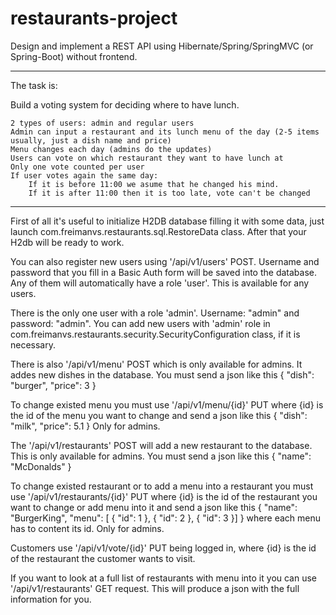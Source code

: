 # restaurants-project

Design and implement a REST API using Hibernate/Spring/SpringMVC (or Spring-Boot) without frontend.

-------------------------------------------------------------------------
The task is:

Build a voting system for deciding where to have lunch.

    2 types of users: admin and regular users
    Admin can input a restaurant and its lunch menu of the day (2-5 items usually, just a dish name and price)
    Menu changes each day (admins do the updates)
    Users can vote on which restaurant they want to have lunch at
    Only one vote counted per user
    If user votes again the same day:
        If it is before 11:00 we asume that he changed his mind.
        If it is after 11:00 then it is too late, vote can't be changed
-------------------------------------------------------------------------

First of all it's useful to initialize H2DB database filling it with some data,
just launch com.freimanvs.restaurants.sql.RestoreData class. After that your H2db will be ready to work.

You can also register new users using '/api/v1/users' POST. Username and password that you fill in a Basic Auth form
will be saved into the database. Any of them will automatically have a role 'user'. This is available for any users.

There is the only one user with a role 'admin'. Username: "admin" and password: "admin".
You can add new users with 'admin' role in com.freimanvs.restaurants.security.SecurityConfiguration class, if it is necessary.

There is also '/api/v1/menu' POST which is only available for admins. It addes new dishes in the database. You must send a json like this
{
	"dish": "burger",
	"price": 3
}

To change existed menu you must use '/api/v1/menu/{id}' PUT where {id} is the id of the menu you want to change and send a json like this
{
	"dish": "milk",
	"price": 5.1
}
Only for admins.

The '/api/v1/restaurants' POST will add a new restaurant to the database. This is only available for admins. You must send a json like this
{
	"name": "McDonalds"
}

To change existed restaurant or to add a menu into a restaurant you must use '/api/v1/restaurants/{id}' PUT
where {id} is the id of the restaurant you want to change or add menu into it and send a json like this
{
	"name": "BurgerKing",
	"menu": [
		{
			"id": 1
		},
		{
			"id": 2
		},
		{
			"id": 3
		}]
}
where each menu has to content its id. Only for admins.

Customers use '/api/v1/vote/{id}' PUT being logged in, where {id} is the id of the restaurant the customer
wants to visit.

If you want to look at a full list of restaurants with menu into it you can use '/api/v1/restaurants' GET request.
This will produce a json with the full information for you.